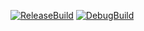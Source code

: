 [![ReleaseBuild](https://github.com/HayatoInoue114/zetumeiseyo/actions/workflows/ReleaseBuild.yml/badge.svg)](https://github.com/HayatoInoue114/zetumeiseyo/actions/workflows/ReleaseBuild.yml)
[![DebugBuild](https://github.com/HayatoInoue114/zetumeiseyo/actions/workflows/DebugBuild.yml/badge.svg)](https://github.com/HayatoInoue114/zetumeiseyo/actions/workflows/DebugBuild.yml)
